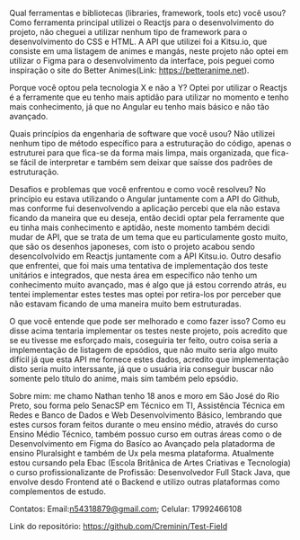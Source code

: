 Qual ferramentas e bibliotecas (libraries, framework, tools etc) você usou?
Como ferramenta principal utilizei o Reactjs para o desenvolvimento do projeto, não cheguei a utilizar nenhum tipo de framework para o desenvolvimento do CSS e HTML. A API que utilizei foi a Kitsu.io, que consiste em uma listagem de animes e mangás, neste projeto não optei em utilizar o Figma para o desenvolvimento da interface, pois peguei como inspiração o site do Better Animes(Link: https://betteranime.net).

Porque você optou pela tecnologia X e não a Y?
Optei por utilizar o Reactjs é a ferramente que eu tenho mais aptidão para utilizar no momento e tenho mais conhecimento, já que no Angular eu tenho mais básico e não tão avançado.

Quais princípios da engenharia de software que você usou?
Não utilizei nenhum tipo de método específico para a estruturação do código, apenas o estruturei para que fica-se da forma mais limpa, mais organizada, que fica-se fácil de interpretar e também sem deixar que saísse dos padrões de estruturação. 

Desafios e problemas que você enfrentou e como você resolveu?
No princípio eu estava utilizando o Angular juntamente com a API do Github, mas conforme fui desenvolvendo a aplicação percebi que ela não estava ficando da maneira que eu deseja, então decidi optar pela ferramente que eu tinha mais conhecimento e aptidão, neste momento também decidi mudar de API, que se trata de um tema que eu particulamente gosto muito, que são os desenhos japoneses, com isto o projeto acabou sendo desencolvolvido em Reactjs juntamente com a API Kitsu.io. Outro desafio que enfrentei, que foi mais uma tentativa de implementação dos teste unitários e integrados, que nesta área em específico não tenho um conhecimento muito avançado, mas é algo que já estou correndo atrás, eu tentei implementar estes testes mas optei por retira-los por perceber que não estavam ficando de uma maneira muito bem estruturadas.

O que você entende que pode ser melhorado e como fazer isso?
Como eu disse acima tentaria implementar os testes neste projeto, pois acredito que se eu tivesse me esforçado mais, coseguiria ter feito, outro coisa seria a implementação de listagem de epsódios, que não muito seria algo muito difícil já que esta API me fornece estes dados, acredito que implementação disto seria muito interssante, já que o usuária iria conseguir buscar não somente pelo título do anime, mais sim também pelo epsódio.

Sobre mim: me chamo Nathan tenho 18 anos e moro em São José do Rio Preto, sou forma pelo SenacSP em Técnico em TI, Assistência Técnica em Redes e Banco de Dados e Web Desenvolvimento Básico, lembrando que estes cursos foram feitos durante o meu ensino médio, através do curso Ensino Médio Técnico, também possuo curso em outras áreas como o de Desenvolvimento em Figma do Basíco ao Avançado pela platadorma de ensino Pluralsight e também de Ux pela mesma plataforma. Atualmente estou cursando pela Ebac (Escola Britânica de Artes Criativas e Tecnologia) o curso profissionalizante de Profissão: Desenvolvedor Full Stack Java, que envolve desdo Frontend até o Backend e utilizo outras plataformas como complementos de estudo.

Contatos:
Email:n54318879@gmail.com;
Celular: 17992466108

Link do repositório: 
https://github.com/Creminin/Test-Field
